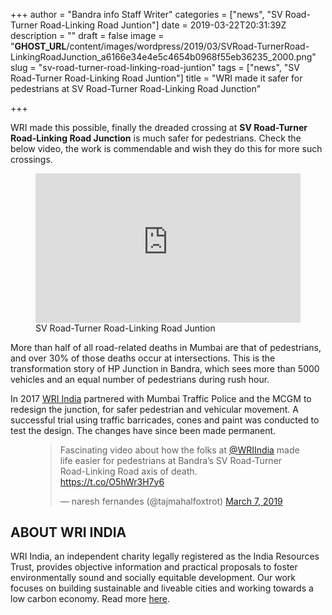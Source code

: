 +++
author = "Bandra info Staff Writer"
categories = ["news", "SV Road-Turner Road-Linking Road Juntion"]
date = 2019-03-22T20:31:39Z
description = ""
draft = false
image = "__GHOST_URL__/content/images/wordpress/2019/03/SVRoad-TurnerRoad-LinkingRoadJunction_a6166e34e4e5c4654b0968f55eb36235_2000.png"
slug = "sv-road-turner-road-linking-road-juntion"
tags = ["news", "SV Road-Turner Road-Linking Road Juntion"]
title = "WRI made it safer for pedestrians at SV Road-Turner Road-Linking Road Junction"

+++


<p>WRI made this possible, finally the dreaded crossing at <strong>SV Road-Turner Road-Linking Road Junction</strong> is much safer for pedestrians. Check the below video, the work is commendable and wish they do this for more such crossings.</p>
<figure class="video regular">
<div class="embed-container">
<div style="max-width: 100%; position: relative; padding-top: 56.25%;"><iframe width="480" height="270" src="https://www.youtube.com/embed/3ndXecuCAp4?feature=oembed" frameborder="0" allow="accelerometer; autoplay; encrypted-media; gyroscope; picture-in-picture" allowfullscreen="" style="position: absolute; top: 0px; left: 0px; width: 100%; height: 100%;"></iframe></div>
</div><figcaption>SV Road-Turner Road-Linking Road Juntion</figcaption></figure>
<p>More than half of all road-related deaths in Mumbai are that of pedestrians, and over 30% of those deaths occur at intersections. This is the transformation story of HP Junction in Bandra, which sees more than 5000 vehicles and an equal number of pedestrians during rush hour.</p>
<p>In 2017 <a href="https://www.wri-india.org">WRI India</a> partnered with Mumbai Traffic Police and the MCGM to redesign the junction, for safer pedestrian and vehicular movement. A successful trial using traffic barricades, cones and paint was conducted to test the design. The changes have since been made permanent.</p>
<figure class="embed regular">
<div class="embed-container">
<blockquote class="twitter-tweet">
<p lang="en" dir="ltr">Fascinating video about how the folks at <a href="https://twitter.com/WRIIndia?ref_src=twsrc%5Etfw">@WRIIndia</a> made life easier for pedestrians at Bandra&#8217;s SV Road-Turner Road-Linking Road axis of death. <a href="https://t.co/O5hWr3H7y6">https://t.co/O5hWr3H7y6</a></p>
<p>— naresh fernandes (@tajmahalfoxtrot) <a href="https://twitter.com/tajmahalfoxtrot/status/1103642662186311685?ref_src=twsrc%5Etfw">March 7, 2019</a></p></blockquote>
<p><script async="" src="https://platform.twitter.com/widgets.js" charset="utf-8"></script></p>
</div>
</figure>
<h2 id="7hr42">ABOUT WRI INDIA</h2>
<p>WRI India, an independent charity legally registered as the India Resources Trust, provides objective information and practical proposals to foster environmentally sound and socially equitable development. Our work focuses on building sustainable and liveable cities and working towards a low carbon economy. Read more <a href="https://www.wri-india.org/about">here</a>.</p>
<p><!-- strchf script --><script>        if(window.strchfSettings === undefined) window.strchfSettings = {};    window.strchfSettings.stats = {url: "https://urban-wiz.storychief.io/sv-road-turner-road-linking-road-juntion?id=715810677&type=2",title: "WRI made it safer for pedestrians at SV Road-Turner Road-Linking Road Junction",id: "5898643e-cb57-4197-adf1-22d855b8bf1d"};            (function(d, s, id) {      var js, sjs = d.getElementsByTagName(s)[0];      if (d.getElementById(id)) {window.strchf.update(); return;}      js = d.createElement(s); js.id = id;      js.src = "https://d37oebn0w9ir6a.cloudfront.net/scripts/v0/strchf.js";      js.async = true;      sjs.parentNode.insertBefore(js, sjs);    }(document, 'script', 'storychief-jssdk'))    </script><!-- End strchf script --></p>



